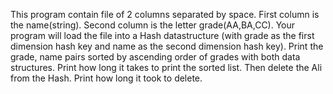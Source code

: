 This program contain file of  2 columns separated by space. First column is the name(string). Second column is the letter grade(AA,BA,CC). Your program will load the file into a Hash datastructure (with grade as the first dimension hash key and name as the second dimension hash key).  Print the grade, name pairs sorted by ascending order of grades with both data structures. Print how long it takes to print the sorted list. Then delete the Ali from the Hash. Print how long it took to delete. 

